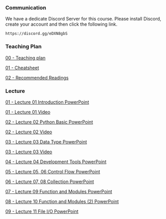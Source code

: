 ### Communication

We have a dedicate Discord Server for this course.
Please install Discord, create your account and then click the following link.

```
https://discord.gg/eDXN8gbS
```

### Teaching Plan

[00 - Teaching plan](https://drive.google.com/file/d/1bq2cXKbu7wsHsC0r4OQPqJQoOEoNLRQy/view?usp=sharing)

[01 - Cheatsheet](https://ctihe-my.sharepoint.com/:b:/r/personal/garrickho_tutor_hkct_edu_hk/Documents/202209_03cit4057/lab/lab_cheatsheet.pdf?csf=1&web=1&e=IbdStk)

[02 - Recommended Readings](https://ctihe-my.sharepoint.com/:b:/r/personal/garrickho_tutor_hkct_edu_hk/Documents/202209_03cit4057/plan/readinglist.pdf?csf=1&web=1&e=o6WNCg)

### Lecture

[01 - Lecture 01 Introduction  PowerPoint](https://ctihe-my.sharepoint.com/:b:/r/personal/garrickho_tutor_hkct_edu_hk/Documents/202209_03cit4057/lecture/01.00-Introduction.pdf?csf=1&web=1&e=S879Fh)

[01 - Lecture 01 Video](https://ctihe-my.sharepoint.com/:v:/g/personal/garrickho_tutor_hkct_edu_hk/EWdq9sqmZAFOgc-cG4oWrN8BzbTWCJLicXNTcGaALpLLrA?e=fqzu3D)

[02 - Lecture 02 Python Basic PowerPoint](https://ctihe-my.sharepoint.com/:b:/r/personal/garrickho_tutor_hkct_edu_hk/Documents/202209_03cit4057/lecture/02.00-PythonBasic.pdf?csf=1&web=1&e=RJ5r5Z)

[02 - Lecture 02 Video](https://ctihe-my.sharepoint.com/:v:/g/personal/garrickho_tutor_hkct_edu_hk/EduAyDlYUI1HlOxpXnBChDwB1yjqCTzfZhtAdjIlgOUPUQ?e=NChNVc)

[03 - Lecture 03 Data Type PowerPoint](https://ctihe-my.sharepoint.com/:b:/r/personal/garrickho_tutor_hkct_edu_hk/Documents/202209_03cit4057/lecture/03.00-DataType.pdf?csf=1&web=1&e=ZFDfko)

[03 - Lecture 03 Video](https://ctihe-my.sharepoint.com/:v:/g/personal/garrickho_tutor_hkct_edu_hk/ESMgYec3_JhAkVJp9GhdZE0BYM5kQ78_2khF9Zc4ImOBrA?e=QWWCnK)

[04 - Lecture 04 Development Tools PowerPoint]( https://ctihe-my.sharepoint.com/:b:/r/personal/garrickho_tutor_hkct_edu_hk/Documents/202209_03cit4057/lecture/04.00-DevelopmentTools.pdf?csf=1&web=1&e=wmKf0r)

[05 - Lecture 05, 06 Control Flow PowerPoint](https://ctihe-my.sharepoint.com/:b:/r/personal/garrickho_tutor_hkct_edu_hk/Documents/202209_03cit4057/lecture/05.00-ControlFlow.pdf?csf=1&web=1&e=jRxluG)

[06 - Lecture 07, 08 Collection PowerPoint](https://ctihe-my.sharepoint.com/:b:/r/personal/garrickho_tutor_hkct_edu_hk/Documents/202209_03cit4057/lecture/06.00-Collection.pdf?csf=1&web=1&e=NFym8E)

[07 - Lecture 09 Function and Modules PowerPoint](
https://ctihe-my.sharepoint.com/:b:/r/personal/garrickho_tutor_hkct_edu_hk/Documents/202209_03cit4057/lecture/09.00-Function.pdf?csf=1&web=1&e=hV5sdW)

[08 - Lecture 10 Function and Modules (2) PowerPoint](https://ctihe-my.sharepoint.com/:b:/r/personal/garrickho_tutor_hkct_edu_hk/Documents/202209_03cit4057/lecture/10.00-Modules.pdf?csf=1&web=1&e=XivAy9)

[09 - Lecture 11 File I/O PowerPoint](https://ctihe-my.sharepoint.com/:b:/r/personal/garrickho_tutor_hkct_edu_hk/Documents/202209_03cit4057/lecture/11.00-File.pdf?csf=1&web=1&e=wqiSbw)
